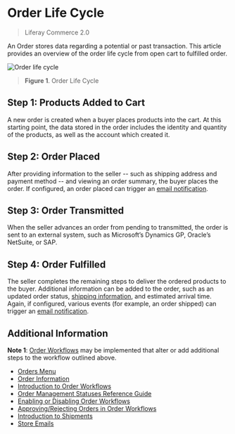 # Order Life Cycle

> Liferay Commerce 2.0

An Order stores data regarding a potential or past transaction. This article provides an overview of the order life cycle from open cart to fulfilled order.

![Order life cycle](./order-life-cycle/images/01.png)

>**Figure 1**. Order Life Cycle

## Step 1: Products Added to Cart

A new order is created when a buyer places products into the cart. At this starting point, the data stored in the order includes the identity and quantity of the products, as well as the account which created it.

## Step 2: Order Placed

After providing information to the seller -- such as shipping address and payment method -- and viewing an order summary, the buyer places the order. If configured, an order placed can trigger an [email notification](../../store-administration/sending-emails/store-emails.md).

## Step 3: Order Transmitted

When the seller advances an order from pending to transmitted, the order is sent to an external system, such as Microsoft’s Dynamics GP, Oracle’s NetSuite, or SAP.

## Step 4: Order Fulfilled

The seller completes the remaining steps to deliver the ordered products to the buyer. Additional information can be added to the order, such as an updated order status, [shipping information](../shipments/introduction-to-shipments.md), and estimated arrival time. Again, if configured, various events (for example, an order shipped) can trigger an [email notification](../../store-administration/sending-emails/store-emails.md).

## Additional Information

**Note 1**: [Order Workflows](../order-workflows/introduction-to-order-workflows.md) may be implemented that alter or add additional steps to the workflow outlined above.

* [Orders Menu](./orders-menu-reference-guide.md)
* [Order Information](./order-information.md)
* [Introduction to Order Workflows](../order-workflows/introduction-to-order-workflows.md)
* [Order Management Statuses Reference Guide](./order-management-statuses-reference-guide.md)
* [Enabling or Disabling Order Workflows](../order-workflows/enabling-or-disabling-order-workflows.md)
* [Approving/Rejecting Orders in Order Workflows](../order-workflows/approving-or-rejecting-orders-in-order-workflows.md)
* [Introduction to Shipments](../shipments/introduction-to-shipments.md)
* [Store Emails](../../store-administration/sending-emails/store-emails.md)